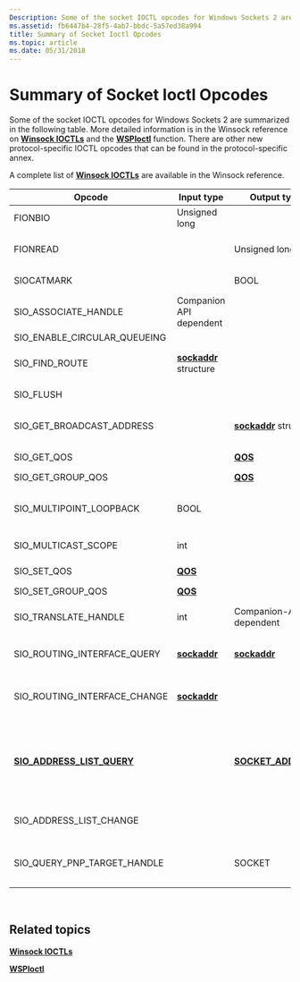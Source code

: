```yaml
---
Description: Some of the socket IOCTL opcodes for Windows Sockets 2 are summarized in the following table.
ms.assetid: fb6447b4-28f5-4ab7-bbdc-5a57ed38a994
title: Summary of Socket Ioctl Opcodes
ms.topic: article
ms.date: 05/31/2018
---
```


# Summary of Socket Ioctl Opcodes

Some of the socket IOCTL opcodes for Windows Sockets 2 are summarized in the following table. More detailed information is in the Winsock reference on [**Winsock IOCTLs**](winsock-ioctls.md) and the [**WSPIoctl**](/previous-versions/windows/hardware/network/ff566296(v=vs.85)) function. There are other new protocol-specific IOCTL opcodes that can be found in the protocol-specific annex.

A complete list of [**Winsock IOCTLs**](winsock-ioctls.md) are available in the Winsock reference.



| Opcode                                                      | Input type                               | Output type                                 | Meaning                                                                                                                                                                                                            |
|-------------------------------------------------------------|------------------------------------------|---------------------------------------------|--------------------------------------------------------------------------------------------------------------------------------------------------------------------------------------------------------------------|
| FIONBIO                                                     | Unsigned long                            | <Not used>                            | Enables or disables nonblocking mode on the socket.                                                                                                                                                                |
| FIONREAD                                                    | <Not used>                         | Unsigned long                               | Determines the amount of data that can be read atomically from the socket.                                                                                                                                         |
| SIOCATMARK                                                  | <Not used>                         | BOOL                                        | Determines whether or not all OOB data has been read.                                                                                                                                                              |
| SIO\_ASSOCIATE\_HANDLE                                      | Companion API dependent                  | <Not used>                            | Associates the socket with the specified handle of a companion interface.                                                                                                                                          |
| SIO\_ENABLE\_CIRCULAR\_QUEUEING                             | <Not used>                         | <Not used>                            | Enables circular queuing.                                                                                                                                                                                          |
| SIO\_FIND\_ROUTE                                            | [**sockaddr**](sockaddr-2.md) structure | <Not used>                            | Requests the route to the specified address to be discovered.                                                                                                                                                      |
| SIO\_FLUSH                                                  | <Not used>                         | <Not used>                            | Discards current contents of the sending queue.                                                                                                                                                                    |
| SIO\_GET\_BROADCAST\_ADDRESS                                | <Not used>                         | [**sockaddr**](sockaddr-2.md) structure    | Retrieves the protocol-specific broadcast address to be used in [**WSPSendTo**](/previous-versions/windows/desktop/legacy/ms742291(v=vs.85)).                                                                                                                  |
| SIO\_GET\_QOS                                               | <Not used>                         | [**QOS**](/windows/win32/api/winsock2/ns-winsock2-qos)                          | Retrieves current flow specifications for the socket.                                                                                                                                                              |
| SIO\_GET\_GROUP\_QOS                                        | <Not used>                         | [**QOS**](/windows/win32/api/winsock2/ns-winsock2-qos)                          | Reserved.                                                                                                                                                                                                          |
| SIO\_MULTIPOINT\_LOOPBACK                                   | BOOL                                     | <Not used>                            | Controls whether data sent in a multipoint session will also be received by the same socket on the local host.                                                                                                     |
| SIO\_MULTICAST\_SCOPE                                       | int                                      | <Not used>                            | Specifies the scope over which multicast transmissions will occur.                                                                                                                                                 |
| SIO\_SET\_QOS                                               | [**QOS**](/windows/win32/api/winsock2/ns-winsock2-qos)                       | <Not used>                            | Establishes new flow specifications for the socket.                                                                                                                                                                |
| SIO\_SET\_GROUP\_QOS                                        | [**QOS**](/windows/win32/api/winsock2/ns-winsock2-qos)                       | <Not used>                            | Reserved.                                                                                                                                                                                                          |
| SIO\_TRANSLATE\_HANDLE                                      | int                                      | Companion-API dependent                     | Obtains a corresponding handle for socket *s* that is valid in the context of a companion interface.                                                                                                               |
| SIO\_ROUTING\_INTERFACE\_QUERY                              | [**sockaddr**](sockaddr-2.md)           | [**sockaddr**](sockaddr-2.md)              | Obtains the address of the local interface that should be used to send to the specified address.                                                                                                                   |
| SIO\_ROUTING\_INTERFACE\_CHANGE                             | [**sockaddr**](sockaddr-2.md)           | <Not used>                            | Requests notification of changes in information reported through SIO\_ROUTING\_INTERFACE\_QUERY for the specified address.                                                                                         |
| [**SIO\_ADDRESS\_LIST\_QUERY**](/previous-versions/windows/desktop/legacy/dd877219(v=vs.85)) | <Not used>                         | [**SOCKET\_ADDRESS**](/windows/desktop/api/Ws2def/ns-ws2def-socket_address) | Obtains a list of local transport addresses of the socket's protocol family to which the application can bind. The list of addresses varies based on address family and some addresses are excluded from the list. |
| SIO\_ADDRESS\_LIST\_CHANGE                                  | <Not used>                         | <Not used>                            | Requests notification of changes in information reported through SIO\_ADDRESS\_LIST\_QUERY                                                                                                                         |
| SIO\_QUERY\_PNP\_TARGET\_HANDLE                             | <Not used>                         | SOCKET                                      | Obtains socket descriptor of the next provider in the chain on which current socket depends in regards to PnP.                                                                                                     |



 

## Related topics

<dl> <dt>

[**Winsock IOCTLs**](winsock-ioctls.md)
</dt> <dt>

[**WSPIoctl**](/previous-versions/windows/hardware/network/ff566296(v=vs.85))
</dt> </dl>

 

 